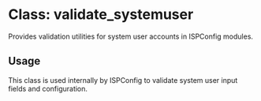 # Class: validate_systemuser

Provides validation utilities for system user accounts in ISPConfig modules.

## Usage
This class is used internally by ISPConfig to validate system user input fields and configuration.
